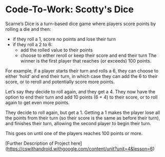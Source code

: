 # Code-To-Work: Scotty's Dice
Scarne’s Dice is a turn-based dice game where players score points by rolling a die and then:

+ if they roll a 1, score no points and lose their turn
+ if they roll a 2 to 6:
  * add the rolled value to their points
  * choose to either reroll or keep their score and end their turn
The winner is the first player that reaches (or exceeds) 100 points.

For example, if a player starts their turn and rolls a 6, they can choose to either ‘hold’ and end their turn, in which case 
they can add the 6 to their score, or to reroll and potentially score more points.

Let’s say they decide to roll again, and they get a 4. They now have the option to end their turn and add 10 points (6 + 4) to their score, or to roll again to get even more points.

They decide to roll again, but get a 1. Getting a 1 makes the player lose all the points from their turn (so their score is the same as before their turn), and finishes their turn, allowing the second player to begin their turn.

This goes on until one of the players reaches 100 points or more.

[Further Description of Project here] (https://cswithandroid.withgoogle.com/content/unit?unit=4&lesson=6)
